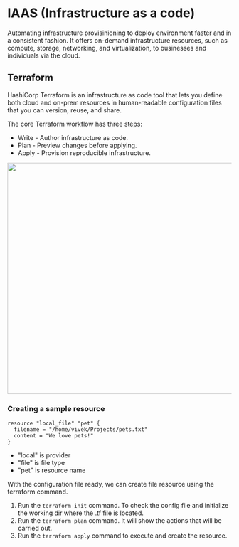 # IAAS (Infrastructure as a code)
Automating infrastructure provisinioning to deploy environment faster and in a consistent fashion. It offers on-demand infrastructure resources, such as compute, storage, networking, and virtualization, to businesses and individuals via the cloud.

## Terraform 
HashiCorp Terraform is an infrastructure as code tool that lets you define both cloud and on-prem resources in human-readable configuration files that you can version, reuse, and share.

The core Terraform workflow has three steps:

+ Write - Author infrastructure as code.
+ Plan - Preview changes before applying.
+ Apply - Provision reproducible infrastructure.



<img src="https://developer.hashicorp.com/_next/image?url=https%3A%2F%2Fcontent.hashicorp.com%2Fapi%2Fassets%3Fproduct%3Dterraform%26version%3Dv1.4.6%26asset%3Dwebsite%252Fimg%252Fdocs%252Fintro-terraform-workflow.png%26width%3D2038%26height%3D1773&w=2048&q=75" width="520">

### Creating a sample resource

```
resource "local_file" "pet" {
  filename = "/home/vivek/Projects/pets.txt"
  content = "We love pets!"
}
```
+ "local" is provider </br>
+ "file" is file type </br>
+ "pet" is resource name </br>

With the configuration file ready, we can create file resource using the terraform command. 
1) Run the `terraform init` command. To check the config file and initialize the working dir where the .tf file is located.
2) Run the `terraform plan` command. It will show the actions that will be carried out.
3) Run the `terraform apply` command to execute and create the resource.
